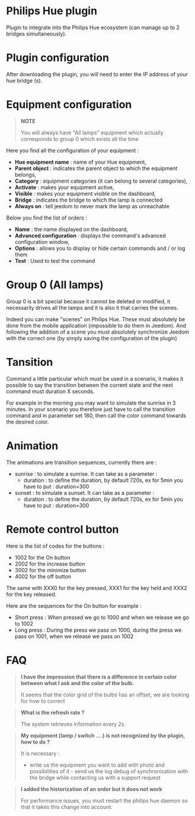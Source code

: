 # Philips Hue plugin

Plugin to integrate into the Philips Hue ecosystem (can manage up to 2 bridges simultaneously).

# Plugin configuration

After downloading the plugin, you will need to enter the IP address of your hue bridge (s).

# Equipment configuration

> **NOTE**
>
> You will always have "All lamps" equipment which actually corresponds to group 0 which exists all the time

Here you find all the configuration of your equipment :

-   **Hue equipment name** : name of your Hue equipment,
-   **Parent object** : indicates the parent object to which the equipment belongs,
-   **Category** : equipment categories (it can belong to several categories),
-   **Activate** : makes your equipment active,
-   **Visible** : makes your equipment visible on the dashboard,
-   **Bridge** : indicates the bridge to which the lamp is connected
-   **Always on** : tell jeedom to never mark the lamp as unreachable

Below you find the list of orders :

-   **Name** : the name displayed on the dashboard,
-   **Advanced configuration** : displays the command's advanced configuration window,
-   **Options** : allows you to display or hide certain commands and / or log them
-   **Test** : Used to test the command

# Group 0 (All lamps)

Group 0 is a bit special because it cannot be deleted or modified, it necessarily drives all the lamps and it is also it that carries the scenes.

Indeed you can make "scenes" on Philips Hue. These must absolutely be done from the mobile application (impossible to do them in Jeedom). And following the addition of a scene you must absolutely synchronize Jeedom with the correct one (by simply saving the configuration of the plugin)

# Tansition

Command a little particular which must be used in a scenario, it makes it possible to say the transition between the current state and the next command must duration X seconds.

For example in the morning you may want to simulate the sunrise in 3 minutes. In your scenario you therefore just have to call the transition command and in parameter set 180, then call the color command towards the desired color.

# Animation

The animations are transition sequences, currently there are :

-   sunrise : to simulate a sunrise. It can take as a parameter :
    -   duration : to define the duration, by default 720s, ex for 5min you have to put : duration=300
-   sunset : to simulate a sunset. It can take as a parameter :
    -   duration : to define the duration, by default 720s, ex for 5min you have to put : duration=300

# Remote control button

Here is the list of codes for the buttons :

- 1002 for the On button
- 2002 for the increase button
- 3002 for the minimize button
- 4002 for the off button

The same with XXX0 for the key pressed, XXX1 for the key held and XXX2 for the key released.

Here are the sequences for the On button for example :

- Short press : When pressed we go to 1000 and when we release we go to 1002
- Long press : During the press we pass on 1000, during the press we pass on 1001, when we release we pass on 1002

# FAQ

> **I have the impression that there is a difference in certain color between what I ask and the color of the bulb.**
>
> It seems that the color grid of the bulbs has an offset, we are looking for how to correct

> **What is the refresh rate ?**
>
> The system retrieves information every 2s.

> **My equipment (lamp / switch ....) is not recognized by the plugin, how to do ?**
>
> It is necessary :
> - write us the equipment you want to add with photo and possibilities of it - send us the log debug of synchronization with the bridge while contacting us with a support request

>**I added the historization of an order but it does not work**
>
>For performance issues, you must restart the philips hue daemon so that it takes this change into account.
